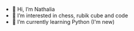 - 👋 Hi, I’m Nathalia
- 👀 I’m interested in chess, rubik cube and code
- 🌱 I’m currently learning Python (I'm new)

<!---
1tsMika/1tsMika is a ✨ special ✨ repository because its `README.md` (this file) appears on your GitHub profile.
You can click the Preview link to take a look at your changes.
--->
